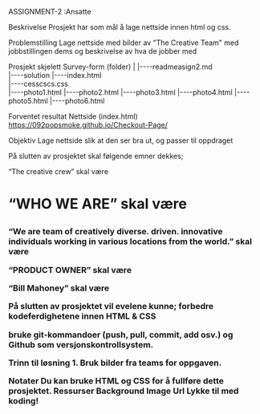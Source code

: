 ASSIGNMENT-2 :Ansatte

Beskrivelse
Prosjekt har som mål å lage nettside innen html og css.

Problemstilling
Lage nettside med bilder av "The Creative Team" med jobbstillingen dems og beskrivelse av hva de jobber med

Prosjekt skjelett
Survey-form (folder)
|
|----readmeasign2.md                   
|----solution
        |----index.html  
        |----cesscscs.css   
        |----photo1.html
        |----photo2.html
        |----photo3.html
        |----photo4.html
        |----photo5.html
        |----photo6.html
        
Forventet resultat
Nettside (index.html) 
https://092popsmoke.github.io/Checkout-Page/

Objektiv
Lage nettside slik at den ser bra ut, og passer til oppdraget

På slutten av prosjektet skal følgende emner dekkes;

“The creative crew” skal være <h1> 

“WHO WE ARE” skal være <h3> 

“We are team of creatively diverse. driven. innovative individuals working in various locations from the world.” skal være <p> 

“PRODUCT OWNER” skal være <span> 

“Bill Mahoney” skal være <p> 

På slutten av prosjektet vil evelene kunne;
forbedre kodeferdighetene innen HTML & CSS

bruke git-kommandoer (push, pull, commit, add osv.) og Github som versjonskontrollsystem.

Trinn til løsning
        1. Bruk bilder fra teams for oppgaven.

Notater
Du kan bruke HTML og CSS for å fullføre dette prosjektet.
Ressurser
Background Image Url
Lykke til med koding!

